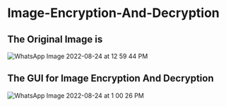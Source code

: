 # Image-Encryption-And-Decryption 


## The Original Image is 
![WhatsApp Image 2022-08-24 at 12 59 44 PM](https://user-images.githubusercontent.com/87226077/186358737-d122975d-c1c2-430a-8926-53a15e8cd266.jpeg) 


## The GUI for Image Encryption And Decryption 
![WhatsApp Image 2022-08-24 at 1 00 26 PM](https://user-images.githubusercontent.com/87226077/186360159-f155f601-7c21-4ea2-beb4-ac67a7c8edf0.jpeg)


